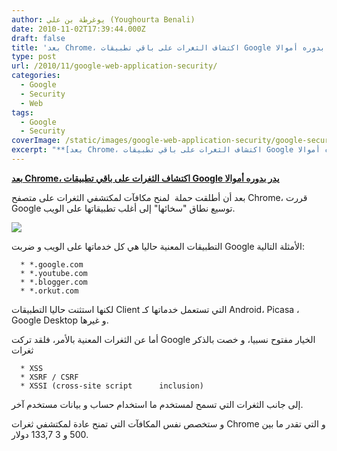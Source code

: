 ```yaml
---
author: يوغرطة بن علي (Youghourta Benali)
date: 2010-11-02T17:39:44.000Z
draft: false
title: 'بعد Chrome، اكتشاف الثغرات على باقي تطبيقات Google يدر بدوره أموالا '
type: post
url: /2010/11/google-web-application-security/
categories:
  - Google
  - Security
  - Web
tags:
  - Google
  - Security
coverImage: /static/images/google-web-application-security/google-security.jpg
excerpt: "**[بعد Chrome، اكتشاف الثغرات على باقي تطبيقات Google يدر بدوره أموالا](https://www.it-scoop.com/2010/11/google-web-application-security)**\n\nبعد أن أطلقت حملة \_لمنح مكافآت لمكتشفي الثغرات على متصفح Chrome، قررت Google توسيع نطاق \"سخائها\" إلى أغلب تطبيقاتها على الويب.\n\n\n\nالتطبيقات المعنية حاليا هي كل خدماتها على الويب و ضربت"
---
```

**[بعد Chrome، اكتشاف الثغرات على باقي تطبيقات Google يدر بدوره أموالا](https://www.it-scoop.com/2010/11/google-web-application-security)**

بعد أن أطلقت حملة  لمنح مكافآت لمكتشفي الثغرات على متصفح Chrome، قررت Google توسيع نطاق "سخائها" إلى أغلب تطبيقاتها على الويب.

![](/static/images/google-web-application-security/google-security.jpg)

التطبيقات المعنية حاليا هي كل خدماتها على الويب و ضربت Google الأمثلة التالية:

>

~~~
  * *.google.com
  * *.youtube.com
  * *.blogger.com
  * *.orkut.com
~~~

لكنها استثنت حاليا التطبيقات Client التي تستعمل خدماتها كـ Android، Picasa ، Google Desktop و غيرها.

أما عن الثغرات المعنية بالأمر، فلقد تركت Google الخيار مفتوح نسبيا، و خصت بالذكر ثغرات

>

~~~
  * XSS
  * XSRF / CSRF
  * XSSI (cross-site script      inclusion)
~~~

إلى جانب الثغرات التي تسمح لمستخدم ما استخدام حساب و بيانات مستخدم آخر.

و ستخصص نفس المكافآت التي تمنح عادة لمكتشفي ثغرات Chrome و التي تقدر ما بين 500 و 3 133,7 دولار.
